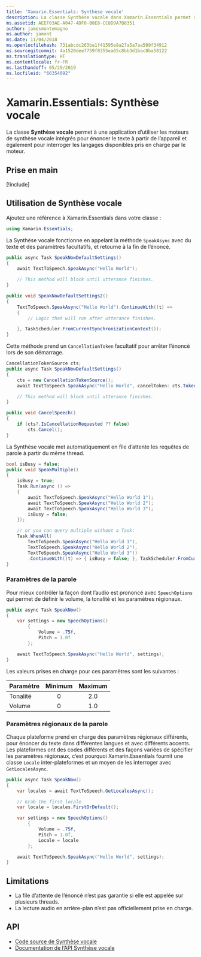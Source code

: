 ```yaml
---
title: 'Xamarin.Essentials: Synthèse vocale'
description: La classe Synthèse vocale dans Xamarin.Essentials permet à une application d’utiliser les moteurs de synthèse vocale intégrés pour énoncer le texte à partir de l’appareil et également pour interroger les langages disponibles pris en charge par le moteur.
ms.assetid: AEEF03AE-A047-4DF0-B0E8-CC8D9A7B8351
author: jamesmontemagno
ms.author: jamont
ms.date: 11/04/2018
ms.openlocfilehash: 731abcdc263ba1f41595e8a27a5a7aa509f34912
ms.sourcegitcommit: 4a1520dee7759f8355ea65c8bb3d1bac8ba58122
ms.translationtype: HT
ms.contentlocale: fr-FR
ms.lasthandoff: 05/29/2019
ms.locfileid: "66354092"
---
```

# <a name="xamarinessentials-text-to-speech"></a>Xamarin.Essentials: Synthèse vocale

La classe **Synthèse vocale** permet à une application d’utiliser les moteurs de synthèse vocale intégrés pour énoncer le texte à partir de l’appareil et également pour interroger les langages disponibles pris en charge par le moteur.

## <a name="get-started"></a>Prise en main

[!include[](~/essentials/includes/get-started.md)]

## <a name="using-text-to-speech"></a>Utilisation de Synthèse vocale

Ajoutez une référence à Xamarin.Essentials dans votre classe :

```csharp
using Xamarin.Essentials;
```

La Synthèse vocale fonctionne en appelant la méthode `SpeakAsync` avec du texte et des paramètres facultatifs, et retourne à la fin de l’énoncé.

```csharp
public async Task SpeakNowDefaultSettings()
{
    await TextToSpeech.SpeakAsync("Hello World");

    // This method will block until utterance finishes.
}

public void SpeakNowDefaultSettings2()
{
    TextToSpeech.SpeakAsync("Hello World").ContinueWith((t) =>
    {
        // Logic that will run after utterance finishes.

    }, TaskScheduler.FromCurrentSynchronizationContext());
}
```

Cette méthode prend un `CancellationToken` facultatif pour arrêter l’énoncé lors de son démarrage.

```csharp
CancellationTokenSource cts;
public async Task SpeakNowDefaultSettings()
{
    cts = new CancellationTokenSource();
    await TextToSpeech.SpeakAsync("Hello World", cancelToken: cts.Token);

    // This method will block until utterance finishes.
}

public void CancelSpeech()
{
    if (cts?.IsCancellationRequested ?? false)
        cts.Cancel();
}
```

La Synthèse vocale met automatiquement en file d’attente les requêtes de parole à partir du même thread.

```csharp
bool isBusy = false;
public void SpeakMultiple()
{
    isBusy = true;
    Task.Run(async () =>
    {
        await TextToSpeech.SpeakAsync("Hello World 1");
        await TextToSpeech.SpeakAsync("Hello World 2");
        await TextToSpeech.SpeakAsync("Hello World 3");
        isBusy = false;
    });

    // or you can query multiple without a Task:
    Task.WhenAll(
        TextToSpeech.SpeakAsync("Hello World 1"),
        TextToSpeech.SpeakAsync("Hello World 2"),
        TextToSpeech.SpeakAsync("Hello World 3"))
        .ContinueWith((t) => { isBusy = false; }, TaskScheduler.FromCurrentSynchronizationContext());
}
```

### <a name="speech-settings"></a>Paramètres de la parole

Pour mieux contrôler la façon dont l’audio est prononcé avec `SpeechOptions` qui permet de définir le volume, la tonalité et les paramètres régionaux.

```csharp
public async Task SpeakNow()
{
    var settings = new SpeechOptions()
        {
            Volume = .75f,
            Pitch = 1.0f
        };

    await TextToSpeech.SpeakAsync("Hello World", settings);
}
```

Les valeurs prises en charge pour ces paramètres sont les suivantes :

| Paramètre | Minimum | Maximum |
| --- | :---: | :---: |
| Tonalité | 0 | 2.0 |
| Volume | 0 | 1.0 |

### <a name="speech-locales"></a>Paramètres régionaux de la parole

Chaque plateforme prend en charge des paramètres régionaux différents, pour énoncer du texte dans différentes langues et avec différents accents. Les plateformes ont des codes différents et des façons variées de spécifier les paramètres régionaux, c’est pourquoi Xamarin.Essentials fournit une classe `Locale` inter-plateformes et un moyen de les interroger avec `GetLocalesAsync`.

```csharp
public async Task SpeakNow()
{
    var locales = await TextToSpeech.GetLocalesAsync();

    // Grab the first locale
    var locale = locales.FirstOrDefault();

    var settings = new SpeechOptions()
        {
            Volume = .75f,
            Pitch = 1.0f,
            Locale = locale
        };

    await TextToSpeech.SpeakAsync("Hello World", settings);
}
```

## <a name="limitations"></a>Limitations

- La file d’attente de l’énoncé n’est pas garantie si elle est appelée sur plusieurs threads.
- La lecture audio en arrière-plan n’est pas officiellement prise en charge.

## <a name="api"></a>API

- [Code source de Synthèse vocale](https://github.com/xamarin/Essentials/tree/master/Xamarin.Essentials/TextToSpeech)
- [Documentation de l’API Synthèse vocale](xref:Xamarin.Essentials.TextToSpeech)

